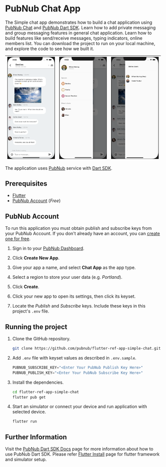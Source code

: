 # PubNub Chat App

The Simple chat app demonstrates how to build a chat application using [PubNub Chat](https://www.pubnub.com/docs/chat/quickstart) and [PubNub Dart SDK](https://www.pubnub.com/docs/sdks/dart). Learn how to add private messaging and group messaging features in general chat application. Learn how to build features like send/receive messages, typing indicators, online members list. You can download the project to run on your local machine, and explore the code to see how we built it.

![Home](screenshot/home.png) | ![Profile](screenshot/profile.png) | ![Presence](screenshot/presence.png) |
--- | ---- | ---- |

The application uses [PubNub](https://www.pubnub.com/) service with [Dart SDK](https://pub.dev/packages/pubnub).

## Prerequisites

- [Flutter](https://flutter.dev/docs/get-started/install)
- [PubNub Account](#pubnub-account) (*Free*)

## PubNub Account

To run this application you must obtain publish and subscribe keys from your PubNub Account. If you don't already have an account, you can [create one for free](https://dashboard.pubnub.com/).

1. Sign in to your [PubNub Dashboard](https://dashboard.pubnub.com/).

1. Click **Create New App**.

1. Give your app a name, and select **Chat App** as the app type.

1. Select a region to store your user data (e.g. *Portland*).

1. Click **Create**.

1. Click your new app to open its settings, then click its keyset.

1. Locate the *Publish* and *Subscribe* keys. Include these keys in this project's `.env` file.

## Running the project

1. Clone the GitHub repository.

    ```bash
    git clone https://github.com/pubnub/flutter-ref-app-simple-chat.git
    ```

1. Add `.env` file with keyset values as described in `.env.sample`.

    ```dart
    PUBNUB_SUBSCRIBE_KEY="<Enter Your PubNub Publish Key Here>"
    PUBNUB_PUBLISH_KEY="<Enter Your PubNub Subscribe Key Here>"
    ```

1. Install the dependencies.

    ```bash
    cd flutter-ref-app-simple-chat
    flutter pub get
    ```

1. Start an simulator or connect your device and run application with selected device.

    ```bash
    flutter run
    ```

## Further Information

Visit the [PubNub Dart SDK Docs](https://www.pubnub.com/docs/sdks/dart) page for more information about how to use PubNub Dart SDK.
Please refer [Flutter Install](https://flutter.dev/docs/get-started/install) page for flutter framework and simulator setup.